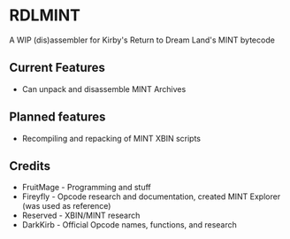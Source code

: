 # RDLMINT
A WIP (dis)assembler for Kirby's Return to Dream Land's MINT bytecode 

## Current Features
* Can unpack and disassemble MINT Archives

## Planned features
* Recompiling and repacking of MINT XBIN scripts

## Credits
* FruitMage - Programming and stuff
* Fireyfly - Opcode research and documentation, created MINT Explorer (was used as reference)
* Reserved - XBIN/MINT research
* DarkKirb - Official Opcode names, functions, and research
